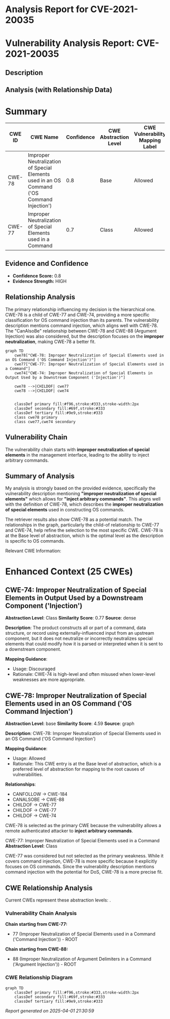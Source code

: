 # Analysis Report for CVE-2021-20035

# Vulnerability Analysis Report: CVE-2021-20035

## Description



## Analysis (with Relationship Data)

# Summary
| CWE ID | CWE Name | Confidence | CWE Abstraction Level | CWE Vulnerability Mapping Label | CWE-Vulnerability Mapping Notes |
|---|---|---|---|---|---|
| CWE-78 | Improper Neutralization of Special Elements used in an OS Command ('OS Command Injection') | 0.8 | Base | Allowed | Primary CWE |
| CWE-77 | Improper Neutralization of Special Elements used in a Command | 0.7 | Class | Allowed | Secondary Candidate|

## Evidence and Confidence

*   **Confidence Score:** 0.8
*   **Evidence Strength:** HIGH

## Relationship Analysis
The primary relationship influencing my decision is the hierarchical one. CWE-78 is a child of CWE-77 and CWE-74, providing a more specific classification for OS command injection than its parents. The vulnerability description mentions command injection, which aligns well with CWE-78. The "CanAlsoBe" relationship between CWE-78 and CWE-88 (Argument Injection) was also considered, but the description focuses on the **improper neutralization**, making CWE-78 a better fit.

```mermaid
graph TD
    cwe78["CWE-78: Improper Neutralization of Special Elements used in an OS Command ('OS Command Injection')"]
    cwe77["CWE-77: Improper Neutralization of Special Elements used in a Command"]
    cwe74["CWE-74: Improper Neutralization of Special Elements in Output Used by a Downstream Component ('Injection')"]

    cwe78 -->|CHILDOF| cwe77
    cwe78 -->|CHILDOF| cwe74
    

    classDef primary fill:#f96,stroke:#333,stroke-width:2px
    classDef secondary fill:#69f,stroke:#333
    classDef tertiary fill:#9e9,stroke:#333
    class cwe78 primary
    class cwe77,cwe74 secondary
```

## Vulnerability Chain
The vulnerability chain starts with **improper neutralization of special elements** in the management interface, leading to the ability to inject arbitrary commands.

## Summary of Analysis
My analysis is strongly based on the provided evidence, specifically the vulnerability description mentioning **"improper neutralization of special elements"** which allows for **"inject arbitrary commands"**. This aligns well with the definition of CWE-78, which describes the **improper neutralization of special elements** used in constructing OS commands.

The retriever results also show CWE-78 as a potential match. The relationships in the graph, particularly the child-of relationship to CWE-77 and CWE-74, help refine the selection to the most specific CWE. CWE-78 is at the Base level of abstraction, which is the optimal level as the description is specific to OS commands.

Relevant CWE Information:

# Enhanced Context (25 CWEs)

## CWE-74: Improper Neutralization of Special Elements in Output Used by a Downstream Component ('Injection')
**Abstraction Level**: Class
**Similarity Score**: 0.77
**Source**: dense

**Description**:
The product constructs all or part of a command, data structure, or record using externally-influenced input from an upstream component, but it does not neutralize or incorrectly neutralizes special elements that could modify how it is parsed or interpreted when it is sent to a downstream component.

**Mapping Guidance**:
- Usage: Discouraged
- Rationale: CWE-74 is high-level and often misused when lower-level weaknesses are more appropriate.

## CWE-78: Improper Neutralization of Special Elements used in an OS Command ('OS Command Injection')
**Abstraction Level**: base
**Similarity Score**: 4.59
**Source**: graph

**Description**:
CWE-78: Improper Neutralization of Special Elements used in an OS Command ('OS Command Injection')

**Mapping Guidance**:
- Usage: Allowed
- Rationale: This CWE entry is at the Base level of abstraction, which is a preferred level of abstraction for mapping to the root causes of vulnerabilities.

**Relationships**:
- CANFOLLOW -> CWE-184
- CANALSOBE -> CWE-88
- CHILDOF -> CWE-77
- CHILDOF -> CWE-77
- CHILDOF -> CWE-74

CWE-78 is selected as the primary CWE because the vulnerability allows a remote authenticated attacker to **inject arbitrary commands**.

CWE-77: Improper Neutralization of Special Elements used in a Command
**Abstraction Level**: Class

CWE-77 was considered but not selected as the primary weakness. While it covers command injection, CWE-78 is more specific because it explicitly focuses on OS commands. Since the vulnerability description mentions command injection with the potential for DoS, CWE-78 is a more precise fit.


## CWE Relationship Analysis

Current CWEs represent these abstraction levels: .


### Vulnerability Chain Analysis

**Chain starting from CWE-77:**
- 77 (Improper Neutralization of Special Elements used in a Command ('Command Injection')) - ROOT


**Chain starting from CWE-88:**
- 88 (Improper Neutralization of Argument Delimiters in a Command ('Argument Injection')) - ROOT



### CWE Relationship Diagram

```mermaid
graph TD
    classDef primary fill:#f96,stroke:#333,stroke-width:2px
    classDef secondary fill:#69f,stroke:#333
    classDef tertiary fill:#9e9,stroke:#333
```



*Report generated on 2025-04-01 21:30:59*
